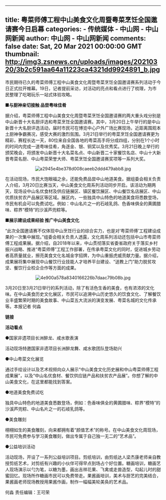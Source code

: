 
---
title: 粤菜师傅工程中山美食文化周暨粤菜烹饪全国邀请赛今日启幕
categories: 
    - 传统媒体
    - 中山网 - 中山网新闻
author: 中山网 - 中山网新闻
comments: false
date: Sat, 20 Mar 2021 00:00:00 GMT
thumbnail: http://img3.zsnews.cn/uploads/images/20210320/3b2c591aa64a11223ca4321dd9924891_b.jpg
---

<div>   
<div class="j-content" data-originalid><p>市民期待已久的粤菜师傅工程中山美食文化周暨粤菜烹饪全国邀请赛系列活动于今日正式拉开帷幕。19日，记者提前采访，对活动的亮点和看点进行了梳理，为市民整理了吃喝玩乐一站式体验攻略。</p><p><strong>■与厨神亲切接触 品尝粤味佳肴</strong></p><p>据介绍，粤菜师傅工程中山美食文化周暨粤菜烹饪全国邀请赛的两大重头戏分别是中山新晋十大名厨评选和粤菜烹饪全国邀请赛。其中，3月20日上午举行的是中山新晋十大名厨评选活动，届时市民可在博览中心户外广场比赛现场，近距离围观本土厨神争霸赛况，感受大赛的激烈氛围。3月21日举行的粤菜烹饪全国邀请赛更为精彩，赛程长达一天，80位来自全国各地的粤菜高手将分成四组，分别在1个小时的时间内完成一道粤味佳肴，角逐金、银、铜奖以及优秀奖。3月21日晚上举行的颁奖晚会，将颁发中山新晋十大名菜名点、中山新晋二十家餐饮名店、中山十大新晋粤菜名厨、中山粤菜荣誉大师、粤菜烹饪全国邀请赛奖项等一系列大奖。</p><p style="text-align:center;"><img src="http://img3.zsnews.cn/uploads/images/20210320/3b2c591aa64a11223ca4321dd9924891_b.jpg" alt="a2945e4be378d008caeeb2ddd479abb8.jpg" id="img_88238" referrerpolicy="no-referrer"></p><p>在活动现场，市民大饱眼福之余，还能免费品尝中山地道美食。据组委会相关负责人介绍，3月20日比赛当天，中山美食文化周系列活动同步开启。该活动为期两天，现场设中山名优食材及供应链展区、镇区餐饮展区、中山餐饮名店展区、中山优质扶贫农产品展区等区域。展区内，一些独具中山特色的地道美食将悉数登场，市民有机会可以免费试吃。例如：中山名片之一的石岐乳鸽、色香味俱全的黄圃腊味、粽界“模特”的沙溪芦兜粽等。</p><p><strong>■展示建设成果经验 推广中山美食文化</strong></p><p>“此次全国邀请赛不仅体现中山烹饪行业的综合实力，也是对‘粤菜师傅’工程建设成果的一次集中展现。”组委会相关负责人透露，文化周系列活动还包括中山市粤菜师傅工程成果展。据介绍，自2018年以来，中山贯彻落实省委省政府关于落实乡村振兴战略、推进“粤菜师傅”工程工作部署，在传承粤菜文化的同时，促进城乡劳动者高质量就业，擦亮美食文化名城金字招牌，为中山重振虎威贡献力量。据介绍，成果展将集中展现中山餐饮行业技能人才培养平台建设、“送教上门”助力脱贫攻坚、餐饮行业校企合作等方面的成果。</p><p style="text-align:center;"><img src="http://img3.zsnews.cn/uploads/images/20210320/0f224cc2ad6418df8a62973f1f072ff0_b.jpg" alt="4e900a578a8340166226b7daac79b08b.jpg" id="img_88239" referrerpolicy="no-referrer"></p><p>3月20日至3月21日举行的系列活动，除了有活色生香的美食，也有浓浓的文化味。在中山美食历史文化展区，市民可以追溯中山历史悠久的饮食文化、了解餐饮业丰盛繁荣时期的美食故事、中山菜五大流派的演变发展、粤菜名城的文化传承等。本报记者 何淼</p><p><strong>链接</strong></p><p><strong>活动看点</strong></p><p><span style="text-indent: 2em;">●国家非遗项目长洲醉龙、咸水歌表演</span></p><p>活动现场特邀国家非遗项目长洲醉龙舞、咸水歌团队登场助兴</p><p>●中山粤菜文化展览</p><p>通过手绘设计以及艺术视频向众人展示“中山美食文化历史展和中山粤菜师傅工程成果展”，以及“中山名优食材、餐饮供应链产品和扶贫农产品展”。你想了解的中山美食文化，在这里都能找到答案。</p><p>●地道美食免费试吃</p><p>独具中山特色的地道美食悉数登场，例如：色香味俱全的黄圃腊味、粽界“模特”的沙溪芦兜粽、中山名片之一的石岐乳鸽等。</p><p>●美食雕刻</p><p>栩栩如生的美食雕刻，向来都拥有着“颜值艺术”的称号。在中山美食文化周现场，市民可免费参与学习美食雕刻，做出专属于自己独一无二的“艺术品”。</p><p>●公益培训活动</p><p>活动现场，开设了一系列公益培训项目。剪纸培训，由剪纸达人梁杰康老师亲自教授剪纸艺术，对剪纸有兴趣的小伙伴可得早点到场占个好位置。糖画培训，糖画艺人现场演示以勺为笔，以糖为墨，画出吉祥花果、飞禽或走兽造型，勾起儿时的甜蜜回忆。现场所作糖画市民可以免费带走。果酱画培训，美术与厨艺的完美结合，果酱画老师现场教授用果酱作画，制作一幅幅美轮美奂的艺术品。</p></div>
<div class="ad-213 mT-30 clearfix">
</div>
<div class="article-author mT30">
                    <!--2020-02-20作者两字不显示-->
                    <span>何淼</span>
                <span class="pL10">责任编辑：王可荣</span></div>
  
</div>
            